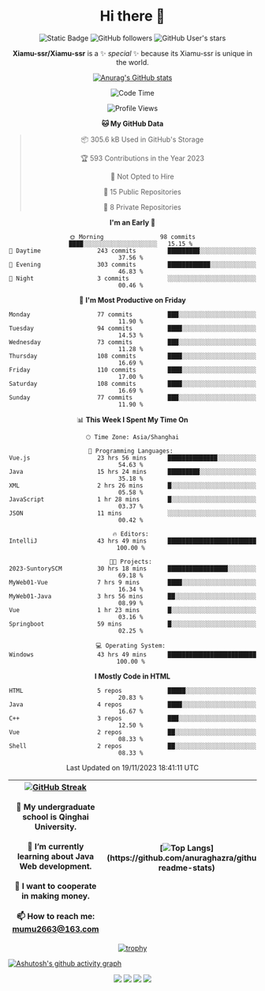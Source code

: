 
<!--

Here are some ideas to get you started:

- 🔭 I’m currently working on ...
- 🌱 I’m currently learning ...
- 👯 I’m looking to collaborate on ...
- 🤔 I’m looking for help with ...
- 💬 Ask me about ...
- 📫 How to reach me: ...
- 😄 Pronouns: ...
- ⚡ Fun fact: ...
-->

<div align=center>
  <div>
    
  # Hi there 👋
  ![Static Badge](https://img.shields.io/badge/build-pass-green)
  ![GitHub followers](https://img.shields.io/github/followers/Xiamu-ssr)
  ![GitHub User's stars](https://img.shields.io/github/stars/Xiamu-ssr)

  **Xiamu-ssr/Xiamu-ssr** is a ✨ _special_ ✨ because its Xiamu-ssr is unique in the world.
  </div>
</div>

<div align="center">

  [![Anurag's GitHub stats](https://github-readme-stats.vercel.app/api?username=Xiamu-ssr&count_private=true&show_icons=true&theme=ambient_gradient)](https://github.com/anuraghazra/github-readme-stats)

  <!--START_SECTION:waka-->
![Code Time](http://img.shields.io/badge/Code%20Time-54%20hrs%2020%20mins-blue)

![Profile Views](http://img.shields.io/badge/Profile%20Views-218-blue)

**🐱 My GitHub Data** 

> 📦 305.6 kB Used in GitHub's Storage 
 > 
> 🏆 593 Contributions in the Year 2023
 > 
> 🚫 Not Opted to Hire
 > 
> 📜 15 Public Repositories 
 > 
> 🔑 8 Private Repositories 
 > 
**I'm an Early 🐤** 

```text
🌞 Morning                98 commits          ████░░░░░░░░░░░░░░░░░░░░░   15.15 % 
🌆 Daytime                243 commits         █████████░░░░░░░░░░░░░░░░   37.56 % 
🌃 Evening                303 commits         ████████████░░░░░░░░░░░░░   46.83 % 
🌙 Night                  3 commits           ░░░░░░░░░░░░░░░░░░░░░░░░░   00.46 % 
```
📅 **I'm Most Productive on Friday** 

```text
Monday                   77 commits          ███░░░░░░░░░░░░░░░░░░░░░░   11.90 % 
Tuesday                  94 commits          ████░░░░░░░░░░░░░░░░░░░░░   14.53 % 
Wednesday                73 commits          ███░░░░░░░░░░░░░░░░░░░░░░   11.28 % 
Thursday                 108 commits         ████░░░░░░░░░░░░░░░░░░░░░   16.69 % 
Friday                   110 commits         ████░░░░░░░░░░░░░░░░░░░░░   17.00 % 
Saturday                 108 commits         ████░░░░░░░░░░░░░░░░░░░░░   16.69 % 
Sunday                   77 commits          ███░░░░░░░░░░░░░░░░░░░░░░   11.90 % 
```


📊 **This Week I Spent My Time On** 

```text
🕑︎ Time Zone: Asia/Shanghai

💬 Programming Languages: 
Vue.js                   23 hrs 56 mins      ██████████████░░░░░░░░░░░   54.63 % 
Java                     15 hrs 24 mins      █████████░░░░░░░░░░░░░░░░   35.18 % 
XML                      2 hrs 26 mins       █░░░░░░░░░░░░░░░░░░░░░░░░   05.58 % 
JavaScript               1 hr 28 mins        █░░░░░░░░░░░░░░░░░░░░░░░░   03.37 % 
JSON                     11 mins             ░░░░░░░░░░░░░░░░░░░░░░░░░   00.42 % 

🔥 Editors: 
IntelliJ                 43 hrs 49 mins      █████████████████████████   100.00 % 

🐱‍💻 Projects: 
2023-SuntorySCM          30 hrs 18 mins      █████████████████░░░░░░░░   69.18 % 
MyWeb01-Vue              7 hrs 9 mins        ████░░░░░░░░░░░░░░░░░░░░░   16.34 % 
MyWeb01-Java             3 hrs 56 mins       ██░░░░░░░░░░░░░░░░░░░░░░░   08.99 % 
Vue                      1 hr 23 mins        █░░░░░░░░░░░░░░░░░░░░░░░░   03.16 % 
Springboot               59 mins             █░░░░░░░░░░░░░░░░░░░░░░░░   02.25 % 

💻 Operating System: 
Windows                  43 hrs 49 mins      █████████████████████████   100.00 % 
```

**I Mostly Code in HTML** 

```text
HTML                     5 repos             █████░░░░░░░░░░░░░░░░░░░░   20.83 % 
Java                     4 repos             ████░░░░░░░░░░░░░░░░░░░░░   16.67 % 
C++                      3 repos             ███░░░░░░░░░░░░░░░░░░░░░░   12.50 % 
Vue                      2 repos             ██░░░░░░░░░░░░░░░░░░░░░░░   08.33 % 
Shell                    2 repos             ██░░░░░░░░░░░░░░░░░░░░░░░   08.33 % 
```




 Last Updated on 19/11/2023 18:41:11 UTC
<!--END_SECTION:waka-->

</div>


<div align="center">

| [![GitHub Streak](https://streak-stats.demolab.com?user=Xiamu-ssr&theme=blood)](https://git.io/streak-stats) <br/><br/> 🔭 My undergraduate school is Qinghai University. <br/><br/> 🌱 I’m currently learning about Java Web development. <br/><br> 👯 I want to cooperate in making money. <br/><br/> 📫 How to reach me: mumu2663@163.com | [![Top Langs](https://github-readme-stats.vercel.app/api/top-langs/?username=Xiamu-ssr&layout=donut&langs_count=16&text_color=000&icon_color=fff&theme=graywhite")](https://github.com/anuraghazra/github-readme-stats) |
| ----- | --- |
  
</div>

<!--

[![Readme Card](https://github-readme-stats.vercel.app/api/pin/?username=Xiamu-ssr&repo=OMP-DFSG&theme=graywhite)](https://github.com/anuraghazra/github-readme-stats)

-->

<div align="center">

[![trophy](https://github-profile-trophy.vercel.app/?username=Xiamu-ssr&row=1&theme=onedark)](https://github.com/ryo-ma/github-profile-trophy)
  
</div>

[![Ashutosh's github activity graph](https://github-readme-activity-graph.vercel.app/graph?username=Xiamu-ssr&theme=react)](https://github.com/ashutosh00710/github-readme-activity-graph)

<div align="center">

[![](https://stats.justsong.cn/api/leetcode/?username=xiamusss&cn=true&theme=vue)](https://leetcode.cn/u/xiamusss/)
[![](https://stats.justsong.cn/api/zhihu?username=1138882663&theme=vue)](https://www.zhihu.com/people/1138882663)
[![](https://stats.justsong.cn/api/bilibili/?id=1398826277&theme=vue)](https://space.bilibili.com/1398826277)
[![](https://stats.justsong.cn/api/csdn?id=m0_51390969&theme=vue)](https://blog.csdn.net/m0_51390969)
  
</div>





